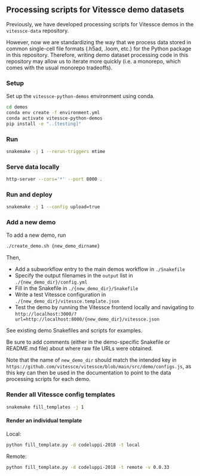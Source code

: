 ## Processing scripts for Vitessce demo datasets

Previously, we have developed processing scripts for Vitessce demos in the `vitessce-data` repository. 

However, now we are standardizing the way that we process data stored in common single-cell file formats (.h5ad, .loom, etc.) for the Python package in this repository. Therefore, writing demo dataset processing code in this repository may allow us to iterate more quickly (i.e. a monorepo, which comes with the usual monorepo tradeoffs).

### Setup

Set up the `vitessce-python-demos` environment using conda.

```sh
cd demos
conda env create -f environment.yml
conda activate vitessce-python-demos
pip install -e "..[testing]"
```

### Run

```sh
snakemake -j 1 --rerun-triggers mtime
```

### Serve data locally

```sh
http-server --cors='*' --port 8000 .
```

### Run and deploy

```sh
snakemake -j 1 --config upload=true
```

### Add a new demo

To add a new demo, run

```sh
./create_demo.sh {new_demo_dirname}
```

Then,
- Add a subworkflow entry to the main demos workflow in `./Snakefile`
- Specify the output filenames in the `output` list in `./{new_demo_dir}/config.yml`
- Fill in the Snakefile in `./{new_demo_dir}/Snakefile`
- Write a test Vitessce configuration in `./{new_demo_dir}/vitessce.template.json`
- Test the demo by running the Vitessce frontend locally and navigating to `http://localhost:3000/?url=http://localhost:8000/{new_demo_dir}/vitessce.json`

See existing demo Snakefiles and scripts for examples.

Be sure to add comments (either in the demo-specific Snakefile or README.md file) about where raw file URLs were obtained.

Note that the name of `new_demo_dir` should match the intended key in `https://github.com/vitessce/vitessce/blob/main/src/demo/configs.js`, as this key can then be used in the documentation to point to the data processing scripts for each demo.


### Render all Vitessce config templates

```sh
snakemake fill_templates -j 1
```

#### Render an individual template

Local:

```sh
python fill_template.py -d codeluppi-2018 -t local
```

Remote:

```sh
python fill_template.py -d codeluppi-2018 -t remote -v 0.0.33
```